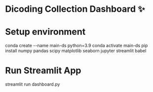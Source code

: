 # Dicoding Collection Dashboard ✨
# Setup environment
conda create --name main-ds python=3.9
conda activate main-ds
pip install numpy pandas scipy matplotlib seaborn jupyter streamlit babel

# Run Streamlit App
streamlit run dashboard.py
